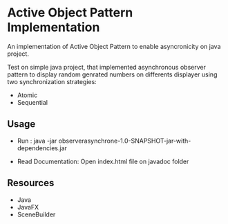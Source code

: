 # Active Object Pattern Implementation
An implementation of Active Object Pattern to enable asyncronicity on java project.

Test on simple java project, that implemented asynchronous observer pattern to display random genrated numbers on differents displayer using two synchronization strategies:
   - Atomic
   - Sequential

## Usage

   - Run : java -jar observerasynchrone-1.0-SNAPSHOT-jar-with-dependencies.jar
      
   - Read Documentation: Open index.html file on javadoc folder
  
## Resources

- Java
- JavaFX
- SceneBuilder
